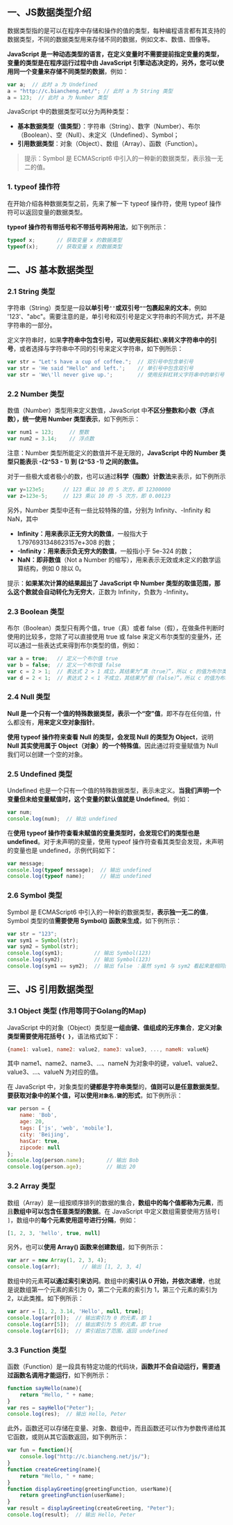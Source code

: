 ## 一、JS数据类型介绍

数据类型指的是可以在程序中存储和操作的值的类型，每种编程语言都有其支持的数据类型，不同的数据类型用来存储不同的数据，例如文本、数值、图像等。

 **JavaScript 是一种动态类型的语言，在定义变量时不需要提前指定变量的类型，变量的类型是在程序运行过程中由 JavaScript 引擎动态决定的，另外，您可以使用同一个变量来存储不同类型的数据**，例如：

```js
var a;  // 此时 a 为 Undefined
a = "http://c.biancheng.net/"; // 此时 a 为 String 类型
a = 123;  // 此时 a 为 Number 类型
```

JavaScript 中的数据类型可以分为两种类型：

- **基本数据类型（值类型）**：字符串（String）、数字（Number）、布尔（Boolean）、空（Null）、未定义（Undefined）、Symbol；
- **引用数据类型**：对象（Object）、数组（Array）、函数（Function）。

> 提示：Symbol 是 ECMAScript6 中引入的一种新的数据类型，表示独一无二的值。

### 1. typeof 操作符

在开始介绍各种数据类型之前，先来了解一下 typeof 操作符，使用 typeof 操作符可以返回变量的数据类型。

 **typeof 操作符有带括号和不带括号两种用法**，如下例所示：

```js
typeof x;       // 获取变量 x 的数据类型
typeof(x);      // 获取变量 x 的数据类型
```

## 二、JS 基本数据类型

### 2.1 String 类型

字符串（String）类型是一段**以单引号`''`或双引号`""`包裹起来的文本**，例如 '123'、"abc"。需要注意的是，单引号和双引号是定义字符串的不同方式，并不是字符串的一部分。

定义字符串时，如果**字符串中包含引号，可以使用反斜杠` \ `来转义字符串中的引号**，或者选择与字符串中不同的引号来定义字符串，如下例所示：

```js
var str = "Let's have a cup of coffee.";  // 双引号中包含单引号
var str = 'He said "Hello" and left.';    // 单引号中包含双引号
var str = 'We\'ll never give up.';        // 使用反斜杠转义字符串中的单引号
```

### 2.2 Number 类型

数值（Number）类型用来定义数值，JavaScript 中**不区分整数和小数（浮点数），统一使用 Number 类型表示**，如下例所示：

```js
var num1 = 123;     // 整数
var num2 = 3.14;    // 浮点数
```

注意：Number 类型所能定义的数值并不是无限的，**JavaScript 中的 Number 类型只能表示 -(2^53 - 1) 到 (2^53 -1) 之间的数值。**

对于一些极大或者极小的数，也可以通过**科学（指数）计数法**来表示，如下例所示

```js
var y=123e5;      // 123 乘以 10 的 5 次方，即 12300000
var z=123e-5;     // 123 乘以 10 的 -5 次方，即 0.00123
```

另外，Number 类型中还有一些比较特殊的值，分别为 Infinity、-Infinity 和 NaN，其中

- **Infinity：用来表示正无穷大的数值**，一般指大于 1.7976931348623157e+308 的数；
- **-Infinity：用来表示负无穷大的数值**，一般指小于 5e-324 的数；
- **NaN：即非数值**（Not a Number 的缩写），用来表示无效或未定义的数学运算结构，例如 0 除以 0。

提示：**如果某次计算的结果超出了 JavaScript 中 Number 类型的取值范围，那么这个数就会自动转化为无穷大**，正数为 Infinity，负数为 -Infinity。

### 2.3 Boolean 类型

布尔（Boolean）类型只有两个值，true（真）或者 false（假），在做条件判断时使用的比较多，您除了可以直接使用 true 或 false 来定义布尔类型的变量外，还可以通过一些表达式来得到布尔类型的值，例如：

```js
var a = true;   // 定义一个布尔值 true
var b = false;  // 定义一个布尔值 false
var c = 2 > 1;  // 表达式 2 > 1 成立，其结果为“真（true）”，所以 c 的值为布尔类型的 true
var d = 2 < 1;  // 表达式 2 < 1 不成立，其结果为“假（false）”，所以 c 的值为布尔类型的 false
```

### 2.4 Null 类型

**Null 是一个只有一个值的特殊数据类型，表示一个“空”值**，即不存在任何值，什么都没有，**用来定义空对象指针**。

**使用 typeof 操作符来查看 Null 的类型，会发现 Null 的类型为 Object**，说明 **Null 其实使用属于 Object（对象）的一个特殊值**。因此通过将变量赋值为 Null 我们可以创建一个空的对象。

### 2.5 Undefined 类型

Undefined 也是一个只有一个值的特殊数据类型，表示未定义。**当我们声明一个变量但未给变量赋值时，这个变量的默认值就是 Undefined**。例如：

```js
var num;
console.log(num);  // 输出 undefined
```

在**使用 typeof 操作符查看未赋值的变量类型时，会发现它们的类型也是 undefined**。对于未声明的变量，使用 typeof 操作符查看其类型会发现，未声明的变量也是 undefined，示例代码如下：

```js
var message;
console.log(typeof message);  // 输出 undefined
console.log(typeof name);     // 输出 undefined
```

### 2.6 Symbol 类型

Symbol 是 ECMAScript6 中引入的一种新的数据类型，**表示独一无二的值**，Symbol 类型的值**需要使用 Symbol() 函数来生成**，如下例所示：

```js
var str = "123";
var sym1 = Symbol(str);
var sym2 = Symbol(str);
console.log(sym1);          // 输出 Symbol(123)
console.log(sym2);          // 输出 Symbol(123)
console.log(sym1 == sym2);  // 输出 false ：虽然 sym1 与 sym2 看起来是相同的，但实际上它们并不一样，根据 Symbol 类型的特点，sym1 和 sym2 都是独一无二的
```

## 三、JS 引用数据类型

### 3.1 Object 类型  (作用等同于Golang的Map)

JavaScript 中的对象（Object）类型是**一组由键、值组成的无序集合**，**定义对象类型需要使用花括号`{ }`**，语法格式如下：

```js
{name1: value1, name2: value2, name3: value3, ..., nameN: valueN}
```

其中 name1、name2、name3、...、nameN 为对象中的键，value1、value2、value3、...、valueN 为对应的值。

在 JavaScript 中，对象类型的**键都是字符串类型**的，**值则可以是任意数据类型**。**要获取对象中的某个值，可以使用` 对象名.键 `的形式**，如下例所示：

```js
var person = {
    name: 'Bob',
    age: 20,
    tags: ['js', 'web', 'mobile'],
    city: 'Beijing',
    hasCar: true,
    zipcode: null
};
console.log(person.name);       // 输出 Bob
console.log(person.age);        // 输出 20
```

### 3.2 Array 类型

数组（Array）是一组按顺序排列的数据的集合，**数组中的每个值都称为元素**，而且**数组中可以包含任意类型的数据**。在 JavaScript 中定义数组需要使用方括号`[ ]`，数组中的**每个元素使用逗号进行分隔**，例如：

```js
[1, 2, 3, 'hello', true, null]
```

另外，也可以**使用 Array() 函数来创建数组**，如下例所示：

```js
var arr = new Array(1, 2, 3, 4);
console.log(arr);       // 输出 [1, 2, 3, 4]
```

数组中的元素**可以通过索引来访问**。数组中的**索引从 0 开始，并依次递增**，也就是说数组第一个元素的索引为 0，第二个元素的索引为 1，第三个元素的索引为 2，以此类推。如下例所示：

```js
var arr = [1, 2, 3.14, 'Hello', null, true];
console.log(arr[0]);  // 输出索引为 0 的元素，即 1
console.log(arr[5]);  // 输出索引为 5 的元素，即 true
console.log(arr[6]);  // 索引超出了范围，返回 undefined
```

### 3.3 Function 类型

函数（Function）是一段具有特定功能的代码块，**函数并不会自动运行，需要通过函数名调用才能运行**，如下例所示：

```js
function sayHello(name){
    return "Hello, " + name;
}
var res = sayHello("Peter");
console.log(res);  // 输出 Hello, Peter
```

此外，函数还可以存储在变量、对象、数组中，而且函数还可以作为参数传递给其它函数，或则从其它函数返回，如下例所示：

```js
var fun = function(){
    console.log("http://c.biancheng.net/js/");
}
function createGreeting(name){
    return "Hello, " + name;
}
function displayGreeting(greetingFunction, userName){
    return greetingFunction(userName);
}
var result = displayGreeting(createGreeting, "Peter");
console.log(result);  // 输出 Hello, Peter
```

